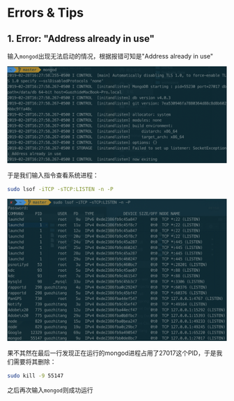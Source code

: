 # Errors & Tips

## 1. Error: "Address already in use"

输入`mongod`出现无法启动的情况，根据报错可知是"Address already in use"

![](../../.gitbook/assets/image%20%284%29.png)

于是我们输入指令查看系统进程：

```bash
sudo lsof -iTCP -sTCP:LISTEN -n -P
```

![](../../.gitbook/assets/image%20%2817%29.png)

果不其然在最后一行发现正在运行的mongod进程占用了27017这个PID，于是我们需要将其删除：

```bash
sudo kill -9 55147
```

之后再次输入`mongod`则成功运行

